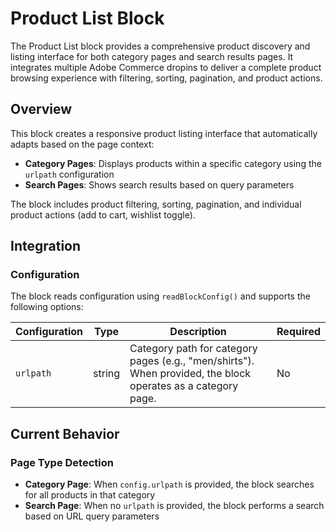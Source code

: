 # Product List Block

The Product List block provides a comprehensive product discovery and listing interface for both category pages and search results pages. It integrates multiple Adobe Commerce dropins to deliver a complete product browsing experience with filtering, sorting, pagination, and product actions.

## Overview

This block creates a responsive product listing interface that automatically adapts based on the page context:

- **Category Pages**: Displays products within a specific category using the `urlpath` configuration
- **Search Pages**: Shows search results based on query parameters

The block includes product filtering, sorting, pagination, and individual product actions (add to cart, wishlist toggle).

## Integration

### Configuration

The block reads configuration using `readBlockConfig()` and supports the following options:

| Configuration | Type | Description | Required |
|---------------|------|-------------|----------|
| `urlpath` | string | Category path for category pages (e.g., "men/shirts"). When provided, the block operates as a category page. | No |

## Current Behavior

### Page Type Detection

- **Category Page**: When `config.urlpath` is provided, the block searches for all products in that category
- **Search Page**: When no `urlpath` is provided, the block performs a search based on URL query parameters
